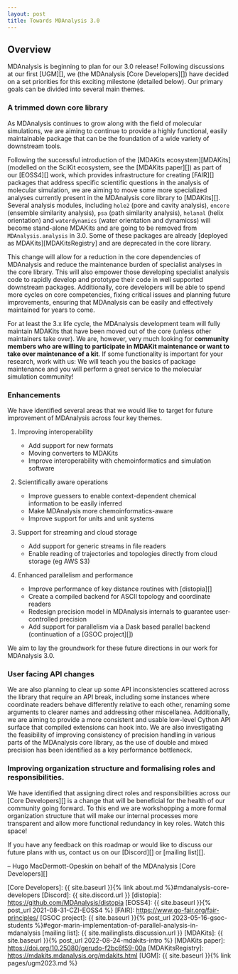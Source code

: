```yaml
---
layout: post
title: Towards MDAnalysis 3.0
---
```


## Overview

MDAnalysis is beginning to plan for our 3.0 release! Following discussions at our first [UGM][], we (the MDAnalysis [Core Developers][]) have decided on a set priorities for this exciting milestone (detailed below). Our primary goals can be divided into several main themes.


### A trimmed down core library

As MDAnalysis continues to grow along with the field of molecular simulations, we are aiming to continue to provide a highly functional, easily maintainable package that can be the foundation of a wide variety of downstream tools.

Following the successful introduction of the [MDAKits ecosystem][MDAKits] (modelled on the SciKit ecosystem, see the [MDAKits paper][]) as part of our [EOSS4][] work, which provides infrastructure for creating [FAIR][] packages that address specific scientific questions in the analysis of molecular simulation, we are aiming to move some more specialized analyses currently present in the MDAnalysis core library to [MDAKits][]. Several analysis modules, including  `hole2` (pore and cavity analysis), `encore` (ensemble similarity analysis), `psa` (path similarity analysis), `helanal` (helix orientation) and `waterdynamics` (water orientation and dynamicss) will become stand-alone MDAKits and are going to be removed from `MDAnalysis.analysis` in 3.0. Some of these packages are already [deployed as MDAKits][MDAKitsRegistry] and are deprecated in the core library.

This change will allow for a reduction in the core dependencies of MDAnalysis and reduce the maintenance burden of specialist analyses in the core library. This will also empower those developing specialist analysis code to rapidly develop and prototype their code in well supported downstream packages. Additionally, core developers will be able to spend more cycles on core competencies, fixing critical issues and planning future improvements, ensuring that MDAnalysis can be easily and effectively maintained for years to come.

For at least the 3.x life cycle, the MDAnalysis development team will fully maintain MDAKits that have been moved out of the core (unless other maintainers take over).
We are, however, very much looking for **community members who are willing to participate in MDAKit maintenance or want to take over maintenance of a kit**.
If some functionality is important for your research, work with us: 
We will teach you the basics of package maintenance and you will perform a great service to the molecular simulation community!

### Enhancements

We have identified several areas that we would like to target for future improvement of MDAnalysis across four key themes.

1. Improving interoperability
    - Add support for new formats
    - Moving converters to MDAKits
    - Improve interoperability with chemoinformatics and simulation software

2. Scientifically aware operations
    - Improve guessers to enable context-dependent chemical information to be easily inferred
    - Make MDAnalysis more chemoinformatics-aware
    - Improve support for units and unit systems

3. Support for streaming and cloud storage
    - Add support for generic streams in file readers
    - Enable reading of trajectories and topologies directly from cloud storage (eg AWS S3)

4. Enhanced parallelism and performance
    - Improve performance of key distance routines with [distopia][]
    - Create a compiled backend for ASCII topology and coordinate readers
    - Redesign precision model in MDAnalysis internals to guarantee user-controlled precision
    - Add support for parallelism via a Dask based parallel backend (continuation of a [GSOC project][])


We aim to lay the groundwork for these future directions in our work for MDAnalysis 3.0.

### User facing API changes 

We are also planning to clear up some API inconsistencies scattered across the library that require an API break, including some instances where coordinate readers behave differently relative to each other, renaming some arguments to clearer names and addressing other miscellanea. Additionally, we are aiming to provide a more consistent and usable low-level Cython API surface that compiled extensions can hook into. We are also investigating the feasibility of improving consistency of precision handling in various parts of the MDAnalysis core library, as the use of double and mixed precision has been identified as a key performance bottleneck.


### Improving organization structure and formalising roles and responsibilities. 

We have identified that assigning direct roles and responsibilities across our [Core Developers][] is a change that will be beneficial for the health of our community going forward.
To this end we are workshopping a more formal organization structure that will make our internal processes more transparent and allow more functional redundancy in key roles. Watch this space!


If you have any feedback on this roadmap or would like to discuss our future plans with us, contact us on our [Discord][] or [mailing list][].


– Hugo MacDermott-Opeskin on behalf of the MDAnalysis [Core Developers][]

[Core Developers]: {{ site.baseurl }}{% link about.md %}#mdanalysis-core-developers
[Discord]: {{ site.discord.url }}
[distopia]: https://github.com/MDAnalysis/distopia
[EOSS4]: {{ site.baseurl }}{% post_url 2021-08-31-CZI-EOSS4 %}
[FAIR]: https://www.go-fair.org/fair-principles/
[GSOC project]: {{ site.baseurl }}{% post_url 2023-05-16-gsoc-students %}#egor-marin-implementation-of-parallel-analysis-in-mdanalysis
[mailing list]: {{ site.mailinglists.discussion.url }}
[MDAKits]: {{ site.baseurl }}{% post_url 2022-08-24-mdakits-intro %}
[MDAKits paper]:  https://doi.org/10.25080/gerudo-f2bc6f59-00a
[MDAKitsRegistry]: https://mdakits.mdanalysis.org/mdakits.html
[UGM]: {{ site.baseurl }}{% link pages/ugm2023.md %}
